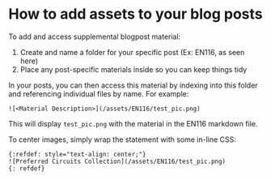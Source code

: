 # How to add assets to your blog posts

To add and access supplemental blogpost material:

1. Create and name a folder for your specific post (Ex: EN116, as seen here)
1. Place any post-specific materials inside so you can keep things tidy

In your posts, you can then access this material by indexing into this folder and referencing individual files by name.  For example:

`![<Material Description>](/assets/EN116/test_pic.png)`

This will display `test_pic.png` with the material in the EN116 markdown file.  

To center images, simply wrap the statement with some in-line CSS:

```
{:refdef: style="text-align: center;"}
![Preferred Circuits Collection](/assets/EN116/test_pic.png)
{: refdef}
```